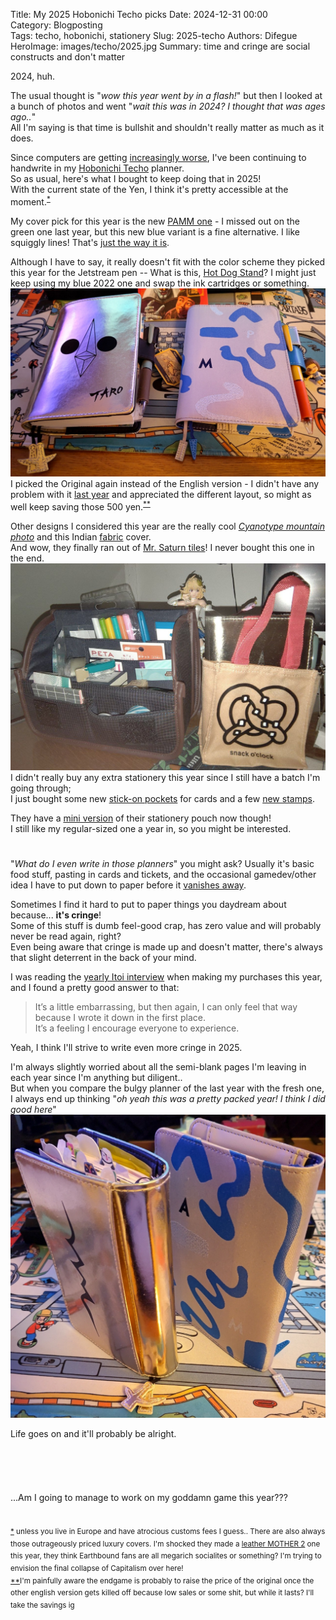 Title: My 2025 Hobonichi Techo picks
Date: 2024-12-31 00:00  
Category: Blogposting  
Tags: techo, hobonichi, stationery
Slug: 2025-techo
Authors: Difegue  
HeroImage: images/techo/2025.jpg 
Summary: time and cringe are social constructs and don't matter 

2024, huh.  
  
The usual thought is "_wow this year went by in a flash!_" but then I looked at a bunch of photos and went "_wait this was in 2024? I thought that was ages ago.._"  
All I'm saying is that time is bullshit and shouldn't really matter as much as it does.  

Since computers are getting [increasingly worse](./dialogueforest-msstore.html), I've been continuing to handwrite in my [Hobonichi Techo](https://www.1101.com/store/techo/en/) planner.  
So as usual, here's what I bought to keep doing that in 2025!  
With the current state of the Yen, I think it's pretty accessible at the moment.<sup id="ref-1">[*](#note-1)</sup>  


My cover pick for this year is the new [PAMM one](https://www.1101.com/store/techo/en/2025/pc/detail_cover/oc25_pamm/) - I missed out on the green one last year, but this new blue variant is a fine alternative. I like squiggly lines! That's [just the way it is](./stylophone-27.html).  

Although I have to say, it really doesn't fit with the color scheme they picked this year for the Jetstream pen -- What is this, [Hot Dog Stand](https://blog.codinghorror.com/a-tribute-to-the-windows-31-hot-dog-stand-color-scheme/)? I might just keep using my blue 2022 one and swap the ink cartridges or something.     
![2024 v 2025 techos](images/techo/2025.jpg)  
I picked the Original again instead of the English version - I didn't have any problem with it [last year](./053-2024-techo.html) and appreciated the different layout, so might as well keep saving those 500 yen.<sup id="ref-2">[**](#note-2)</sup>  

Other designs I considered this year are the really cool _[Cyanotype mountain photo](https://www.1101.com/store/techo/en/2025/pc/detail_cover/oc25_ishikawa/)_ and this Indian [fabric](https://www.1101.com/store/techo/en/2025/pc/detail_cover/oc25_phoolon/) cover.  
And wow, they finally ran out of [Mr. Saturn tiles](https://www.1101.com/store/techo/en/2025/pc/detail_cover/oc20_mothertile/)! I never bought this one in the end.  
![Stappo stationery pouch and pretzel-powered bag of holding](images/techo/stappo.jpg)  
I didn't really buy any extra stationery this year since I still have a batch I'm going through;  
I just bought some new [stick-on pockets](https://www.1101.com/store/techo/en/2025/pc/detail_toolstoys/tt_pocket/?recommend) for cards and a few [new stamps](https://www.1101.com/store/techo/en/2025/pc/detail_toolstoys/tt_stampset/).  

They have a [mini version](https://www.1101.com/store/techo/en/2025/pc/detail_toolstoys/tt_stappom_camib) of their stationery pouch now though!  
I still like my regular-sized one a year in, so you might be interested.  

# 

"_What do I even write in those planners_" you might ask? Usually it's basic food stuff, pasting in cards and tickets, and the occasional gamedev/other idea I have to put down to paper before it [vanishes away](https://artreview.com/daydreaming-is-so-important-to-me-how-david-lynch-fishes-for-ideas/).  

Sometimes I find it hard to put to paper things you daydream about because... **it's cringe**!  
Some of this stuff is dumb feel-good crap, has zero value and will probably never be read again, right?  
Even being aware that cringe is made up and doesn't matter, there's always that slight deterrent in the back of your mind.  

I was reading the [yearly Itoi interview](https://www.1101.com/store/techo/en/magazine/contents/y25_itoi/mnpkrp9nr.html) when making my purchases this year, and I found a pretty good answer to that:  
> It’s a little embarrassing, but then again, I can only feel that way because I wrote it down in the first place.  
It’s a feeling I encourage everyone to experience.  

Yeah, I think I'll strive to write even more cringe in 2025.  

I'm always slightly worried about all the semi-blank pages I'm leaving in each year since I'm anything but diligent..  
But when you compare the bulgy planner of the last year with the fresh one, I always end up thinking "_oh yeah this was a pretty packed year! I think I did good here_"  
![thick boy on the left](images/techo/2025-2.jpg)  

Life goes on and it'll probably be alright.  
<br/>
<br/>
<br/>
<br/>
<br/>
...Am I going to manage to work on my goddamn game this year???  

#

<sup id="note-1">[\*](#ref-1) unless you live in Europe and have atrocious customs fees I guess.. There are also always those outrageously priced luxury covers. I'm shocked they made a [leather MOTHER 2](https://www.1101.com/store/techo/en/2025/pc/detail_cover/oc25_mothernbike/) one this year, they think Earthbound fans are all megarich socialites or something? I'm trying to envision the final collapse of Capitalism over here!</sup>  
<sup id="note-2">[\*\*](#ref-2)I'm painfully aware the endgame is probably to raise the price of the original once the other english version gets killed off because low sales or some shit, but while it lasts? I'll take the savings ig</sup>  